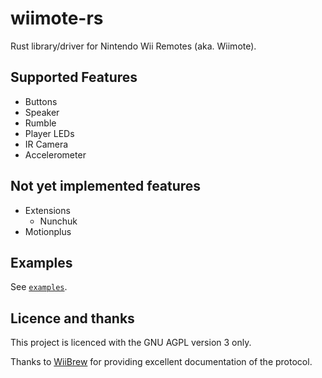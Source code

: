 # wiimote-rs

Rust library/driver for Nintendo Wii Remotes (aka. Wiimote).

## Supported Features

- Buttons
- Speaker
- Rumble
- Player LEDs
- IR Camera
- Accelerometer

## Not yet implemented features

- Extensions
  - Nunchuk
- Motionplus

## Examples

See [`examples`](./examples).

## Licence and thanks

This project is licenced with the GNU AGPL version 3 only.

Thanks to [WiiBrew](https://wiibrew.org/) for providing excellent documentation
of the protocol.
